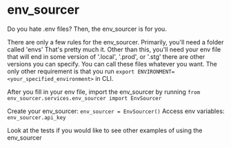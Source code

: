 # env_sourcer

Do you hate .env files? Then, the env_sourcer is for you.

There are only a few rules for the env_sourcer. Primarily, you'll need a folder called 'envs'
That's pretty much it. Other than this, you'll need your env file that will end in some version of '.local', '.prod', or '.stg' there are other versions you can specify. You can call these files whatever you want. The only other requirement is that you run `export ENVIRONMENT=<your_specified_environment>` in CLI.

After you fill in your env file, import the env_sourcer by running `from env_sourcer.services.env_sourcer import EnvSourcer`

Create your env_sourcer: `env_sourcer = EnvSourcer()`
Access env variables: `env_sourcer.api_key`

Look at the tests if you would like to see other examples of using the env_sourcer